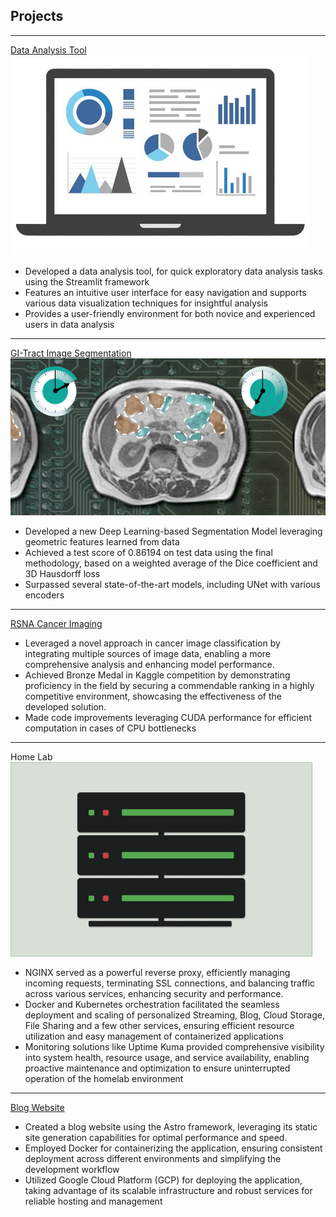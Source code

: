 ## Projects


---
[Data Analysis Tool](https://github.com/sashanktalakola/visualization-tool/)
<img src="images/data-analysis-tool-icon.png"/>
*   Developed a data analysis tool, for quick exploratory data analysis tasks using the Streamlit framework
*   Features an intuitive user interface for easy navigation and supports various data visualization techniques for insightful analysis
*   Provides a user-friendly environment for both novice and experienced users in data analysis

---
[GI-Tract Image Segmentation](https://www.kaggle.com/code/sashanktalakola/gi-tract-image-segmentation)
<img src="images/header.png"/>
*   Developed a new Deep Learning-based Segmentation Model leveraging geometric features learned from data
*   Achieved a test score of 0.86194 on test data using the final methodology, based on a weighted average of the Dice coefficient and 3D Hausdorff loss
*   Surpassed several state-of-the-art models, including UNet with various encoders

---
[RSNA Cancer Imaging](https://github.com/sashanktalakola/rsna-cancer-detection)
*   Leveraged a novel approach in cancer image classification by integrating multiple sources of image data, enabling a more comprehensive analysis and enhancing model performance.
*   Achieved Bronze Medal in Kaggle competition by demonstrating proficiency in the field by securing a commendable ranking in a highly competitive environment, showcasing the effectiveness of the developed solution.
*   Made code improvements leveraging CUDA performance for efficient computation in cases of CPU bottlenecks

---
Home Lab
<img src="images/homelab.png"/>
*   NGINX served as a powerful reverse proxy, efficiently managing incoming requests, terminating SSL connections, and balancing traffic across various services, enhancing security and performance.
*   Docker and Kubernetes orchestration facilitated the seamless deployment and scaling of personalized Streaming, Blog, Cloud Storage, File Sharing and a few other services, ensuring efficient resource utilization and easy management of containerized applications
*   Monitoring solutions like Uptime Kuma provided comprehensive visibility into system health, resource usage, and service availability, enabling proactive maintenance and optimization to ensure uninterrupted operation of the homelab environment

---
[Blog Website](https://bytecrafts.sashanktalakola.com)
*   Created a blog website using the Astro framework, leveraging its static site generation capabilities for optimal performance and speed.
*   Employed Docker for containerizing the application, ensuring consistent deployment across different environments and simplifying the development workflow
*   Utilized Google Cloud Platform (GCP) for deploying the application, taking advantage of its scalable infrastructure and robust services for reliable hosting and management
